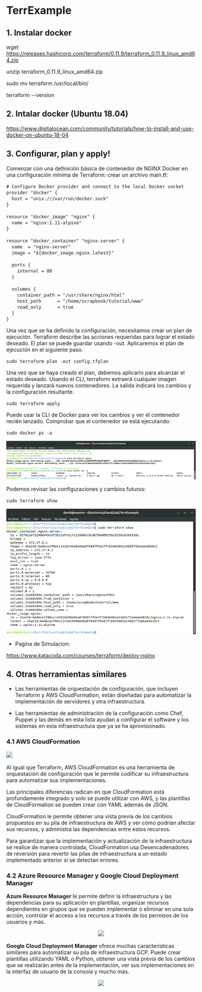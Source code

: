 # TerrExample

## 1. Instalar docker

wget https://releases.hashicorp.com/terraform/0.11.9/terraform_0.11.9_linux_amd64.zip

unzip terraform_0.11.9_linux_amd64.zip

sudo mv terraform /usr/local/bin/

terraform --version 

## 2. Intalar docker (Ubuntu 18.04)

https://www.digitalocean.com/community/tutorials/how-to-install-and-use-docker-on-ubuntu-18-04

## 3. Configurar, plan y apply!

Comenzar con una definición básica de contenedor de NGINX Docker en una configuración mínima de Terraform: crear un archivo main.tf:

```hcl
# Configure Docker provider and connect to the local Docker socket
provider "docker" {
  host = "unix:///var/run/docker.sock"
}

resource "docker_image" "nginx" {
  name = "nginx:1.11-alpine"
}

resource "docker_container" "nginx-server" {
  name  = "nginx-server"
  image = "${docker_image.nginx.latest}"

  ports {
    internal = 80
  }

  volumes {
    container_path = "/usr/share/nginx/html"
    host_path      = "/home/scrapbook/tutorial/www"
    read_only      = true
  }
}
```

Una vez que se ha definido la configuración, necesitamos crear un plan de ejecución. Terraform describe las acciones requeridas para lograr el estado deseado. El plan se puede guardar usando -out. Aplicaremos el plan de ejecución en el siguiente paso.

```
sudo terraform plan -out config.tfplan
```

Una vez que se haya creado el plan, debemos aplicarlo para alcanzar el estado deseado. Usando el CLI, terraform extraerá cualquier imagen requerida y lanzará nuevos contenedores. La salida indicará los cambios y la configuración resultante.

```
sudo terraform apply
```

Puede usar la CLI de Docker para ver los cambios y ver el contenedor recién lanzado. Comprobar que el contenedor se está ejecutando:
```
sudo docker ps -a
```

![](source/docker.png?raw=true "Funcionamieto de Docker ")

Podemos revisar las configuraciones y cambios futuros:
```
sudo terraform show
```
![](source/show.png?raw=true "Show docker config")

+ Pagina de Simulacion:

https://www.katacoda.com/courses/terraform/deploy-nginx


## 4. Otras herramientas similares

- Las herramientas de orquestación de configuración, que incluyen Terraform y AWS CloudFormation, están diseñadas para automatizar la implementación de servidores y otra infraestructura.

- Las herramientas de administración de la configuración como Chef, Puppet y las demás en esta lista ayudan a configurar el software y los sistemas en esta infraestructura que ya se ha aprovisionado.

### 4.1 AWS CloudFormation

<img src="https://dnp94fjvlna2x.cloudfront.net/wp-content/uploads/2018/04/CF-logo.png" width="128">

Al igual que Terraform, AWS CloudFormation es una herramienta de orquestación de configuración que le permite codificar su infraestructura para automatizar sus implementaciones.

Las principales diferencias radican en que CloudFormation está profundamente integrado y solo se puede utilizar con AWS, y las plantillas de CloudFormation se pueden crear con YAML además de JSON.

CloudFormation le permite obtener una vista previa de los cambios propuestos en su pila de infraestructura de AWS y ver cómo podrían afectar sus recursos, y administra las dependencias entre estos recursos.

Para garantizar que la implementación y actualización de la infraestructura se realice de manera controlada, CloudFormation usa Desencadenadores de reversión para revertir las pilas de infraestructura a un estado implementado anterior si se detectan errores.

### 4.2 Azure Resource Manager y Google Cloud Deployment Manager

**Azure Resource Manager** le permite definir la infraestructura y las dependencias para su aplicación en plantillas, organizar recursos dependientes en grupos que se pueden implementar o eliminar en una sola acción, controlar el acceso a los recursos a través de los permisos de los usuarios y más.
<center>
<img src="https://dnp94fjvlna2x.cloudfront.net/wp-content/uploads/2018/04/azure-resource-manager.jpg" width="128">
</center>

**Google Cloud Deployment Manager**  ofrece muchas características similares para automatizar su pila de infraestructura GCP. Puede crear plantillas utilizando YAML o Python, obtener una vista previa de los cambios que se realizarán antes de la implementación, ver sus implementaciones en la interfaz de usuario de la consola y mucho más.

<center>
<img src="https://dnp94fjvlna2x.cloudfront.net/wp-content/uploads/2018/04/Deployment_Manager.png" width="128">
</center>